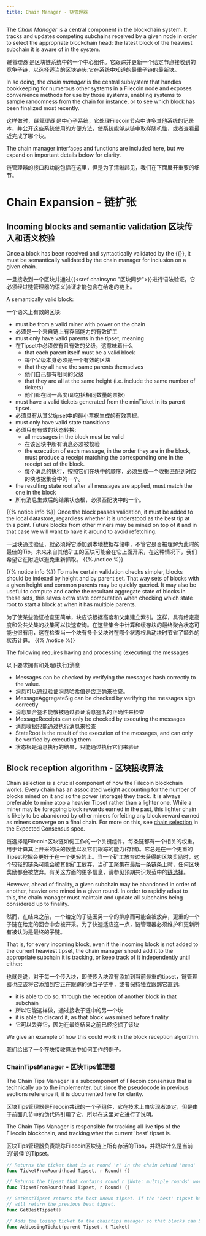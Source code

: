 ```yaml
---
title: Chain Manager - 链管理器
---
```


The _Chain Manager_ is a central component in the blockchain system. It tracks and updates competing subchains received by a given node in order to select the appropriate blockchain head: the latest block of the heaviest subchain it is aware of in the system.

_链管理器_ 是区块链系统中的一个中心组件。它跟踪并更新一个给定节点接收到的竞争子链，以选择适当的区块链头:它在系统中知道的最重子链的最新块。

In so doing, the _chain manager_ is the central subsystem that handles bookkeeping for numerous other systems in a Filecoin node and exposes convenience methods for use by those systems, enabling systems to sample randomness from the chain for instance, or to see which block has been finalized most recently.

这样做时，_链管理器_ 是中心子系统，它处理Filecoin节点中许多其他系统的记录本，并公开这些系统使用的方便方法，使系统能够从链中取样随机性，或者查看最近完成了哪个块。

The chain manager interfaces and functions are included here, but we expand on important details below for clarity.

链管理器的接口和功能包括在这里，但是为了清晰起见，我们在下面展开重要的细节。

# Chain Expansion - 链扩张

## Incoming blocks and semantic validation 区块传入和语义校验

Once a block has been received and syntactically validated by the {{<sref chainsync>}}, it must be semantically validated by the chain manager for inclusion on a given chain.

一旦接收到一个区块并通过{{<sref chainsync "区块同步">}}进行语法验证，它必须经过链管理器的语义验证才能包含在给定的链上。

A semantically valid block:

一个语义上有效的区块:

- must be from a valid miner with power on the chain
- 必须是一个来自链上有存储能力的有效矿工
- must only have valid parents in the tipset, meaning
- 在Tipset中必须仅有且有效的父级，这意味着什么
  - that each parent itself must be a valid block
  - 每个父级本身必须是一个有效的区块
  - that they all have the same parents themselves
  - 他们自己都有相同的父级
  - that they are all at the same height (i.e. include the same number of tickets)
  - 他们都在同一高度(即包括相同数量的票据)
- must have a valid tickets generated from the minTicket in its parent tipset.
- 必须具有从其父tipset中的最小票据生成的有效票据。
- must only have valid state transitions:
- 必须只有有效的状态转换:
  - all messages in the block must be valid
  - 在该区块中所有消息必须被校验
  - the execution of each message, in the order they are in the block, must produce a receipt matching the corresponding one in the receipt set of the block.
  - 每个消息的执行，按照它们在块中的顺序，必须生成一个收据匹配到对应的块收据集合中的一个。
- the resulting state root after all messages are applied, must match the one in the block
- 所有消息生效后的结果状态根，必须匹配块中的一个。


{{% notice info %}}
Once the block passes validation, it must be added to the local datastore, regardless whether it is understood as the best tip at this point. Future blocks from other miners may be mined on top of it and in that case we will want to have it around to avoid refetching.

一旦块通过验证，就必须将它添加到本地数据存储中，不管它是否被理解为此时的最佳的Tip。未来来自其他矿工的区块可能会在它上面开采，在这种情况下，我们希望它在附近以避免重新抓取。
{{% /notice %}}

{{% notice info %}}
To make certain validation checks simpler, blocks should be indexed by height and by parent set. That way sets of blocks with a given height and common parents may be quickly queried. It may also be useful to compute and cache the resultant aggregate state of blocks in these sets, this saves extra state computation when checking which state root to start a block at when it has multiple parents.

为了使某些验证检查更简单，块应该根据高度和父集建立索引。这样，具有给定高度和公共父集的块集可以快速查询。在这些集合中计算和缓存块的最终聚合状态可能也很有用，这在检查当一个块有多个父块时在哪个状态根启动块时节省了额外的状态计算。
{{% /notice %}}

The following requires having and processing (executing) the messages

以下要求拥有和处理(执行)消息

- Messages can be checked by verifying the messages hash correctly to the value.
- 消息可以通过验证消息哈希值是否正确来检查。
- MessageAggregateSig can be checked by verifying the messages sign correctly
- 消息集合签名能够被通过验证消息签名的正确性来检查
- MessageReceipts can only be checked by executing the messages
- 消息收据只能通过执行消息来检查
- StateRoot is the result of the execution of the messages, and can only be verified by executing them
- 状态根是消息执行的结果，只能通过执行它们来验证

## Block reception algorithm - 区块接收算法

Chain selection is a crucial component of how the Filecoin blockchain works. Every chain has an associated weight accounting for the number of blocks mined on it and so the power (storage) they track. It is always preferable to mine atop a heavier Tipset rather than a lighter one. While a miner may be foregoing block rewards earned in the past, this lighter chain is likely to be abandoned by other miners forfeiting any block reward earned as miners converge on a final chain. For more on this, see [chain selection](expected-consensus.md#chain-selection) in the Expected Consensus spec.

链选择是Filecoin区块链如何工作的一个关键组件。每条链都有一个相关的权重，用于计算其上开采的块的数量以及它们跟踪的能力(存储)。它总是在一个更重的Tipset挖掘会更好于在一个更轻的上。当一个矿工放弃过去获得的区块奖励时，这个较轻的链条可能会被其他矿工放弃，当矿工聚集在最后一条链条上时，任何区块奖励都会被放弃。有关这方面的更多信息，请参见预期共识规范中的[链选择](expected-consensus.md#chain-selection)。

However, ahead of finality, a given subchain may be abandoned in order of another, heavier one mined in a given round. In order to rapidly adapt to this, the chain manager must maintain and update all subchains being considered up to finality.

然而，在结束之前，一个给定的子链因另一个的排序而可能会被放弃，更重的一个子链在给定的回合中会被开采。为了快速适应这一点，链管理器必须维护和更新所有被认为是最终的子链。

That is, for every incoming block, even if the incoming block is not added to the current heaviest tipset, the chain manager should add it to the appropriate subchain it is tracking, or keep track of it independently until either:

也就是说，对于每一个传入块，即使传入块没有添加到当前最重的tipset，链管理器也应该将它添加到它正在跟踪的适当子链中，或者保持独立跟踪它直到:

- it is able to do so, through the reception of another block in that subchain
- 所以它能这样做，通过接收子链中的另一个块
- it is able to discard it, as that block was mined before finality
- 它可以丢弃它，因为在最终结果之前已经挖掘了该块

We give an example of how this could work in the block reception algorithm.

我们给出了一个在块接收算法中如何工作的例子。

### ChainTipsManager - 区块Tips管理器

The Chain Tips Manager is a subcomponent of Filecoin consensus that is technically up to the implementer, but since the pseudocode in previous sections reference it, it is documented here for clarity.

区块Tips管理器是Filecoin共识的一个子组件，它在技术上由实现者决定，但是由于前面几节中的伪代码引用了它，所以在这里对它进行了说明。

The Chain Tips Manager is responsible for tracking all live tips of the Filecoin blockchain, and tracking what the current 'best' tipset is.

区块Tips管理器负责跟踪Filecoin区块链上所有存活的Tips，并跟踪什么是当前的'最佳'的Tipset。

```go
// Returns the ticket that is at round 'r' in the chain behind 'head'
func TicketFromRound(head Tipset, r Round) {}

// Returns the tipset that contains round r (Note: multiple rounds' worth of tickets may exist within a single block due to losing tickets being added to the eventually successfully generated block)
func TipsetFromRound(head Tipset, r Round) {}

// GetBestTipset returns the best known tipset. If the 'best' tipset hasn't changed, then this
// will return the previous best tipset.
func GetBestTipset()

// Adds the losing ticket to the chaintips manager so that blocks can be mined on top of it
func AddLosingTicket(parent Tipset, t Ticket)
```
